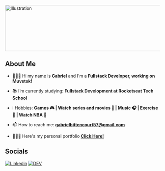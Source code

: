 <img align="center" src="https://i.pinimg.com/originals/58/2f/bb/582fbb4259b2ea8f182844686ba7f39c.gif" alt="Illustration" width=1000 height=150/>

## About Me
  - 👨🏽‍💻 Hi my name is **Gabriel** and I'm a **Fullstack Developer, working on Muvstok!**

  - 📚 I’m currently studying: **Fullstack Development at Rocketseat Tech School**

  - ℹ️ Hobbies: **Games 🎮 | Watch series and movies 🎥 | Music 🎧 | Exercise 🏃 | Watch NBA 🏀**

  - 📫 How to reach me: **gabrielbittencourt57@gmail.com**

  - 👨🏽‍🚀 Here's my personal portfolio **[Click Here!](https://gabriel-bittencourt.vercel.app/)**

## Socials
<a href="https://www.linkedin.com/in/gabrielbittencourtpenteado/" target="_blank"><img src="https://img.shields.io/badge/-Linkedin-121214?style=flat&logo=linkedin&logoColor=1572B6" alt="Linkedin"></a>
<a href="https://dev.to/gabrlcj"><img src="https://img.shields.io/badge/-Dev-121214?style=flat&logo=dev.to" alt="DEV"></a>
